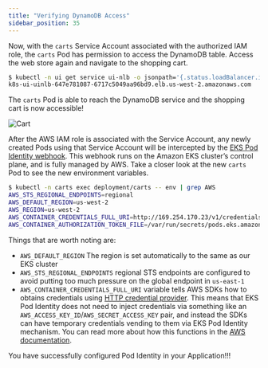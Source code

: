 ```yaml
---
title: "Verifying DynamoDB Access"
sidebar_position: 35
---
```


Now, with the `carts` Service Account associated with the authorized IAM role, the `carts` Pod has permission to access the DynamoDB table. Access the web store again and navigate to the shopping cart.

```bash
$ kubectl -n ui get service ui-nlb -o jsonpath='{.status.loadBalancer.ingress[*].hostname}{"\n"}'
k8s-ui-uinlb-647e781087-6717c5049aa96bd9.elb.us-west-2.amazonaws.com
```

The `carts` Pod is able to reach the DynamoDB service and the shopping cart is now accessible!

![Cart](/img/sample-app-screens/shopping-cart.webp)

After the AWS IAM role is associated with the Service Account, any newly created Pods using that Service Account will be intercepted by the [EKS Pod Identity webhook](https://github.com/aws/amazon-eks-pod-identity-webhook). This webhook runs on the Amazon EKS cluster’s control plane, and is fully managed by AWS. Take a closer look at the new `carts` Pod to see the new environment variables.

```bash
$ kubectl -n carts exec deployment/carts -- env | grep AWS
AWS_STS_REGIONAL_ENDPOINTS=regional
AWS_DEFAULT_REGION=us-west-2
AWS_REGION=us-west-2
AWS_CONTAINER_CREDENTIALS_FULL_URI=http://169.254.170.23/v1/credentials
AWS_CONTAINER_AUTHORIZATION_TOKEN_FILE=/var/run/secrets/pods.eks.amazonaws.com/serviceaccount/eks-pod-identity-token
```

Things that are worth noting are:

- `AWS_DEFAULT_REGION` The region is set automatically to the same as our EKS cluster
- `AWS_STS_REGIONAL_ENDPOINTS` regional STS endpoints are configured to avoid putting too much pressure on the global endpoint in `us-east-1`
- `AWS_CONTAINER_CREDENTIALS_FULL_URI` variable tells AWS SDKs how to obtains credentials using [HTTP credential provider](https://docs.aws.amazon.com/sdkref/latest/guide/feature-container-credentials.html). This means that EKS Pod Identity does not need to inject credentials via something like an `AWS_ACCESS_KEY_ID`/`AWS_SECRET_ACCESS_KEY` pair, and instead the SDKs can have temporary credentials vending to them via EKS Pod Identity mechanism. You can read more about how this functions in the [AWS documentation](https://docs.aws.amazon.com/eks/latest/userguide/pod-identities.html).

You have successfully configured Pod Identity in your Application!!!
